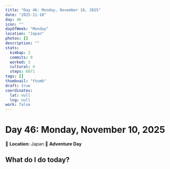 ```yaml
---
title: "Day 46: Monday, November 10, 2025"
date: "2025-11-10"
day: 46
icon: ""
dayOfWeek: "Monday"
location: "Japan"
photos: []
description: ""
stats:
  kimbap: 2
  commits: 0
  worked: 3
  cultural: 4
  steps: 6871
tags: []
thumbnail: "thumb"
draft: true
coordinates:
  lat: null
  lng: null
work: false
---
```

# Day 46: Monday, November 10, 2025

📍 **Location:** Japan
🎒 **Adventure Day**

## What do I do today?


